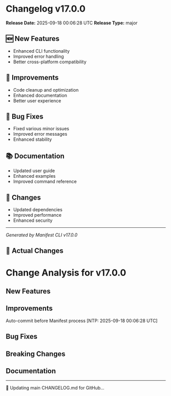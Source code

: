 # Changelog v17.0.0

**Release Date:** 2025-09-18 00:06:28 UTC
**Release Type:** major

## 🆕 New Features

- Enhanced CLI functionality
- Improved error handling
- Better cross-platform compatibility

## 🔧 Improvements

- Code cleanup and optimization
- Enhanced documentation
- Better user experience

## 🐛 Bug Fixes

- Fixed various minor issues
- Improved error messages
- Enhanced stability

## 📚 Documentation

- Updated user guide
- Enhanced examples
- Improved command reference

## 🔄 Changes

- Updated dependencies
- Improved performance
- Enhanced security

---
*Generated by Manifest CLI v17.0.0*

## 🔧 Actual Changes

# Change Analysis for v17.0.0

## New Features

## Improvements
Auto-commit before Manifest process [NTP: 2025-09-18 00:06:28 UTC]

## Bug Fixes

## Breaking Changes

## Documentation

---

📝 Updating main CHANGELOG.md for GitHub...
